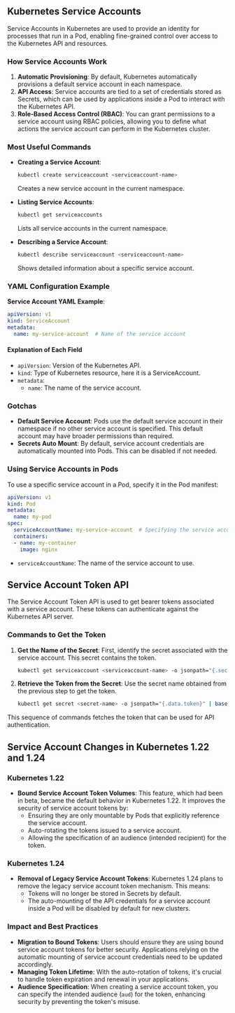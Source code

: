 ## Kubernetes Service Accounts

Service Accounts in Kubernetes are used to provide an identity for processes that run in a Pod, enabling fine-grained control over access to the Kubernetes API and resources.

### How Service Accounts Work

1. **Automatic Provisioning**: By default, Kubernetes automatically provisions a default service account in each namespace.
2. **API Access**: Service accounts are tied to a set of credentials stored as Secrets, which can be used by applications inside a Pod to interact with the Kubernetes API.
3. **Role-Based Access Control (RBAC)**: You can grant permissions to a service account using RBAC policies, allowing you to define what actions the service account can perform in the Kubernetes cluster.

### Most Useful Commands

- **Creating a Service Account**:
  ```bash
  kubectl create serviceaccount <serviceaccount-name>
  ```
  Creates a new service account in the current namespace.

- **Listing Service Accounts**:
  ```bash
  kubectl get serviceaccounts
  ```
  Lists all service accounts in the current namespace.

- **Describing a Service Account**:
  ```bash
  kubectl describe serviceaccount <serviceaccount-name>
  ```
  Shows detailed information about a specific service account.

### YAML Configuration Example

**Service Account YAML Example**:

```yaml
apiVersion: v1
kind: ServiceAccount
metadata:
  name: my-service-account  # Name of the service account
```

#### Explanation of Each Field

- `apiVersion`: Version of the Kubernetes API.
- `kind`: Type of Kubernetes resource, here it is a ServiceAccount.
- `metadata`:
  - `name`: The name of the service account.

### Gotchas

- **Default Service Account**: Pods use the default service account in their namespace if no other service account is specified. This default account may have broader permissions than required.
- **Secrets Auto Mount**: By default, service account credentials are automatically mounted into Pods. This can be disabled if not needed.

### Using Service Accounts in Pods

To use a specific service account in a Pod, specify it in the Pod manifest:

```yaml
apiVersion: v1
kind: Pod
metadata:
  name: my-pod
spec:
  serviceAccountName: my-service-account  # Specifying the service account
  containers:
  - name: my-container
    image: nginx
```

- `serviceAccountName`: The name of the service account to use.

## Service Account Token API

The Service Account Token API is used to get bearer tokens associated with a service account. These tokens can authenticate against the Kubernetes API server.

### Commands to Get the Token

1. **Get the Name of the Secret**:
   First, identify the secret associated with the service account. This secret contains the token.
   ```bash
   kubectl get serviceaccount <serviceaccount-name> -o jsonpath="{.secrets[*].name}"
   ```

2. **Retrieve the Token from the Secret**:
   Use the secret name obtained from the previous step to get the token.
   ```bash
   kubectl get secret <secret-name> -o jsonpath="{.data.token}" | base64 --decode
   ```

This sequence of commands fetches the token that can be used for API authentication.

## Service Account Changes in Kubernetes 1.22 and 1.24

### Kubernetes 1.22

- **Bound Service Account Token Volumes**: This feature, which had been in beta, became the default behavior in Kubernetes 1.22. It improves the security of service account tokens by:
  - Ensuring they are only mountable by Pods that explicitly reference the service account.
  - Auto-rotating the tokens issued to a service account.
  - Allowing the specification of an audience (intended recipient) for the token.

### Kubernetes 1.24

- **Removal of Legacy Service Account Tokens**: Kubernetes 1.24 plans to remove the legacy service account token mechanism. This means:
  - Tokens will no longer be stored in Secrets by default.
  - The auto-mounting of the API credentials for a service account inside a Pod will be disabled by default for new clusters.

### Impact and Best Practices

- **Migration to Bound Tokens**: Users should ensure they are using bound service account tokens for better security. Applications relying on the automatic mounting of service account credentials need to be updated accordingly.
- **Managing Token Lifetime**: With the auto-rotation of tokens, it's crucial to handle token expiration and renewal in your applications.
- **Audience Specification**: When creating a service account token, you can specify the intended audience (`aud`) for the token, enhancing security by preventing the token's misuse.
